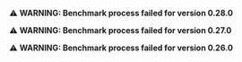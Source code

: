 ⚠️ **WARNING: Benchmark process failed for version 0.28.0**

⚠️ **WARNING: Benchmark process failed for version 0.27.0**

⚠️ **WARNING: Benchmark process failed for version 0.26.0**
